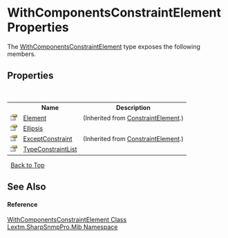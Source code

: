 # WithComponentsConstraintElement Properties
 

The <a href="T_Lextm_SharpSnmpPro_Mib_WithComponentsConstraintElement">WithComponentsConstraintElement</a> type exposes the following members.


## Properties
&nbsp;<table><tr><th></th><th>Name</th><th>Description</th></tr><tr><td>![Public property](media/pubproperty.gif "Public property")</td><td><a href="P_Lextm_SharpSnmpPro_Mib_ConstraintElement_Element">Element</a></td><td> (Inherited from <a href="T_Lextm_SharpSnmpPro_Mib_ConstraintElement">ConstraintElement</a>.)</td></tr><tr><td>![Public property](media/pubproperty.gif "Public property")</td><td><a href="P_Lextm_SharpSnmpPro_Mib_WithComponentsConstraintElement_Ellipsis">Ellipsis</a></td><td /></tr><tr><td>![Public property](media/pubproperty.gif "Public property")</td><td><a href="P_Lextm_SharpSnmpPro_Mib_ConstraintElement_ExceptConstraint">ExceptConstraint</a></td><td> (Inherited from <a href="T_Lextm_SharpSnmpPro_Mib_ConstraintElement">ConstraintElement</a>.)</td></tr><tr><td>![Public property](media/pubproperty.gif "Public property")</td><td><a href="P_Lextm_SharpSnmpPro_Mib_WithComponentsConstraintElement_TypeConstraintList">TypeConstraintList</a></td><td /></tr></table>&nbsp;
<a href="#withcomponentsconstraintelement-properties">Back to Top</a>

## See Also


#### Reference
<a href="T_Lextm_SharpSnmpPro_Mib_WithComponentsConstraintElement">WithComponentsConstraintElement Class</a><br /><a href="N_Lextm_SharpSnmpPro_Mib">Lextm.SharpSnmpPro.Mib Namespace</a><br />